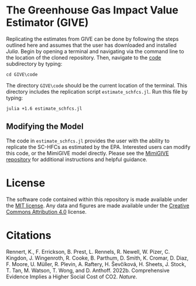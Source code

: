 # The Greenhouse Gas Impact Value Estimator (GIVE)
Replicating the estimates from GIVE can be done by following the steps outlined here and assumes that the user has downloaded and installed *Julia*. Begin by opening a terminal and navigating via the command line to the location of the cloned repository. Then, navigate to the [code](GIVE/code) subdirectory by typing:

```
cd GIVE\code
```

The directory `GIVE\code` should be the current location of the terminal. This directory includes the replication script `estimate_schfcs.jl`. Run this file by typing: 

```
julia +1.6 estimate_schfcs.jl
```

## Modifying the Model
The code in `estimate_schfcs.jl` provides the user with the ability to replicate the SC-HFCs as estimated by the EPA. Interested users can modify this code, or the MimiGIVE model directly. Please see the [MimiGIVE repository](https://github.com/rffscghg/MimiGIVE.jl) for additional instructions and helpful guidance. 

# License
The software code contained within this repository is made available under the [MIT license](http://opensource.org/licenses/mit-license.php). Any data and figures are made available under the [Creative Commons Attribution 4.0](https://creativecommons.org/licenses/by/4.0/) license.

# Citations
Rennert, K., F. Errickson, B. Prest, L. Rennels, R. Newell, W. Pizer, C. Kingdon, J. Wingenroth, R. Cooke, B. Parthum, D. Smith, K. Cromar, D. Diaz, F. Moore, U. Müller, R. Plevin, A. Raftery, H. Ševčíková, H. Sheets, J. Stock, T. Tan, M. Watson, T. Wong, and D. Anthoff. 2022b. Comprehensive Evidence Implies a Higher Social Cost of CO2. _Nature_.